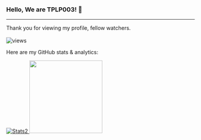 ### Hello, We are TPLP003! 👋 

----
Thank you for viewing my profile, fellow watchers.</br></br>
<img alt="views" src="https://komarev.com/ghpvc/?username=TPLP003&color=0b5394" />

Here are my GitHub stats & analytics:</br>
 
<p align="left" class="d-flex justify-content-center align-items-center">
<a href="https://github.com/TPLP003">
<img alt="Stats2" src="https://github-readme-streak-stats.herokuapp.com/?user=TPLP003&theme=tokyonight" /> 
<img height="195em" src="https://github-readme-stats-eight-theta.vercel.app/api?username=TPLP003&show_icons=true&theme=blue-green&include_all_commits=true&count_private=true"/>
</a>
</p> 


<!--
**Kyuzan0/Kyuzan0** is a ✨ _special_ ✨ repository because its `README.md` (this file) appears on your GitHub profile.

Here are some ideas to get you started:

- 🔭 I’m currently working on ...
- 🌱 I’m currently learning ...
- 👯 I’m looking to collaborate on ...
- 🤔 I’m looking for help with ...
- 💬 Ask me about ...
- 📫 How to reach me: ...
- 😄 Pronouns: ...
- ⚡ Fun fact: ...
-->
